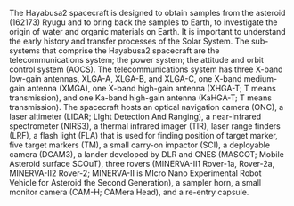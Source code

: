 The Hayabusa2 spacecraft is designed to obtain samples from the asteroid (162173) Ryugu and to bring back the samples to Earth, to investigate the origin of water and organic materials on Earth. It is important to understand the early history and transfer processes of the Solar System. The sub-systems that comprise the Hayabusa2 spacecraft are the telecommunications system; the power system; the attitude and orbit control system (AOCS). The telecommunications system has three X-band low-gain antennas, XLGA-A, XLGA-B, and XLGA-C, one X-band medium-gain antenna (XMGA), one X-band high-gain antenna (XHGA-T; T means transmission), and one Ka-band high-gain antenna (KaHGA-T; T means transmission). The spacecraft hosts an optical navigation camera (ONC), a laser altimeter (LIDAR; LIght Detection And Ranging), a near-infrared spectrometer (NIRS3), a thermal infrared imager (TIR), laser range finders (LRF), a flash light (FLA) that is used for finding position of target marker, five target markers (TM), a small carry-on impactor (SCI), a deployable camera (DCAM3), a lander developed by DLR and CNES (MASCOT; Mobile Asteroid surface SCOuT), three rovers (MINERVA-II1 Rover-1a, Rover-2a, MINERVA-II2 Rover-2; MINERVA-II is MIcro Nano Experimental Robot Vehicle for Asteroid the Second Generation), a sampler horn, a small monitor camera (CAM-H; CAMera Head), and a re-entry capsule.